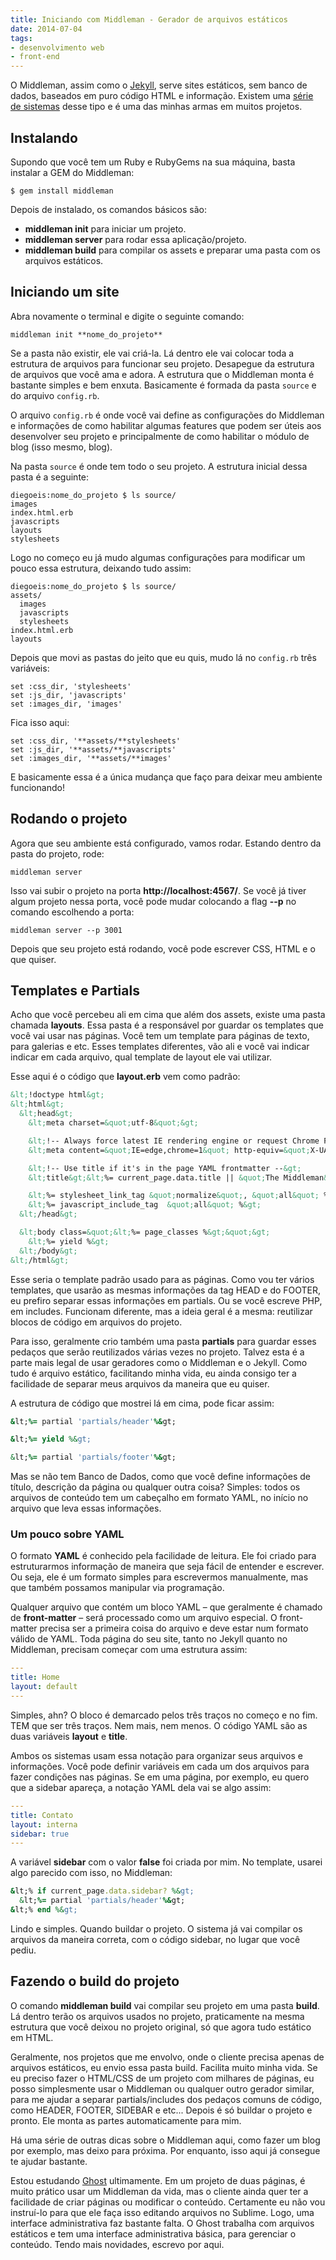 ```yaml
---
title: Iniciando com Middleman - Gerador de arquivos estáticos
date: 2014-07-04
tags:
- desenvolvimento web
- front-end
---
```


O Middleman, assim como o [Jekyll](http://tableless.com.br/jekyll-servindo-sites-estaticos/), serve sites estáticos, sem banco de dados, baseados em puro código HTML e informação. Existem uma [série de sistemas](https://www.staticgen.com) desse tipo e é uma das minhas armas em muitos projetos.

## Instalando
Supondo que você tem um Ruby e RubyGems na sua máquina, basta instalar  a GEM do Middleman:

```
$ gem install middleman
```

Depois de instalado, os comandos básicos são:

* **middleman init** para iniciar um projeto.
* **middleman server** para rodar essa aplicação/projeto.
* **middleman build** para compilar os assets e preparar uma pasta com os arquivos estáticos.

## Iniciando um site
Abra novamente o terminal e digite o seguinte comando:

```
middleman init **nome_do_projeto**
```

Se a pasta não existir, ele vai criá-la. Lá dentro ele vai colocar toda a estrutura de arquivos para funcionar seu projeto. Desapegue da estrutura de arquivos que você ama e adora. A estrutura que o Middleman monta é bastante simples e bem enxuta. Basicamente é formada da pasta <code>source</code> e do arquivo <code>config.rb</code>.

O arquivo <code>config.rb</code> é onde você vai define as configurações do Middleman e informações de como habilitar algumas features que podem ser úteis aos desenvolver seu projeto e principalmente de como habilitar o módulo de blog (isso mesmo, blog).

Na pasta <code>source</code> é onde tem todo o seu projeto. A estrutura inicial dessa pasta é a seguinte: 

```
diegoeis:nome_do_projeto $ ls source/
images
index.html.erb
javascripts
layouts
stylesheets
```

Logo no começo eu já mudo algumas configurações para modificar um pouco essa estrutura, deixando tudo assim:

```
diegoeis:nome_do_projeto $ ls source/
assets/
  images
  javascripts
  stylesheets
index.html.erb
layouts
```

Depois que movi as pastas do jeito que eu quis, mudo lá no <code>config.rb</code> três variáveis:

```
set :css_dir, 'stylesheets'
set :js_dir, 'javascripts'
set :images_dir, 'images'
```

Fica isso aqui:

```
set :css_dir, '**assets/**stylesheets'
set :js_dir, '**assets/**javascripts'
set :images_dir, '**assets/**images'
```

E basicamente essa é a única mudança que faço para deixar meu ambiente funcionando!

## Rodando o projeto
Agora que seu ambiente está configurado, vamos rodar. Estando dentro da pasta do projeto, rode:

```
middleman server
```

Isso vai subir o projeto na porta **http://localhost:4567/**.
Se você já tiver algum projeto nessa porta, você pode mudar colocando a flag **--p** no comando escolhendo a porta:

```
middleman server --p 3001
```

Depois que seu projeto está rodando, você pode escrever CSS, HTML e o que quiser.

## Templates e Partials
Acho que você percebeu ali em cima que além dos assets, existe uma pasta chamada **layouts**. Essa pasta é a responsável por guardar os templates que você vai usar nas páginas. Você tem um template para páginas de texto, para galerias e etc. Esses templates diferentes, vão ali e você vai indicar indicar em cada arquivo, qual template de layout ele vai utilizar.

Esse aqui é o código que **layout.erb** vem como padrão:

```html
&lt;!doctype html&gt;
&lt;html&gt;
  &lt;head&gt;
    &lt;meta charset=&quot;utf-8&quot;&gt;

    &lt;!-- Always force latest IE rendering engine or request Chrome Frame --&gt;
    &lt;meta content=&quot;IE=edge,chrome=1&quot; http-equiv=&quot;X-UA-Compatible&quot;&gt;

    &lt;!-- Use title if it's in the page YAML frontmatter --&gt;
    &lt;title&gt;&lt;%= current_page.data.title || &quot;The Middleman&quot; %&gt;&lt;/title&gt;

    &lt;%= stylesheet_link_tag &quot;normalize&quot;, &quot;all&quot; %&gt;
    &lt;%= javascript_include_tag  &quot;all&quot; %&gt;
  &lt;/head&gt;

  &lt;body class=&quot;&lt;%= page_classes %&gt;&quot;&gt;
    &lt;%= yield %&gt;
  &lt;/body&gt;
&lt;/html&gt;
```

Esse seria o template padrão usado para as páginas. Como vou ter vários templates, que usarão as mesmas informações da tag HEAD e do FOOTER, eu prefiro separar essas informações em partials. Ou se você escreve PHP, em includes. Funcionam diferente, mas a ideia geral é a mesma: reutilizar blocos de código em arquivos do projeto.

Para isso, geralmente crio também uma pasta **partials** para guardar esses pedaços que serão reutilizados várias vezes no projeto. Talvez esta é a parte mais legal de usar geradores como o Middleman e o Jekyll. Como tudo é arquivo estático, facilitando minha vida, eu ainda consigo ter a facilidade de separar meus arquivos da maneira que eu quiser.

A estrutura de código que mostrei lá em cima, pode ficar assim:

```ruby
&lt;%= partial 'partials/header'%&gt;

&lt;%= yield %&gt;

&lt;%= partial 'partials/footer'%&gt;
```

Mas se não tem Banco de Dados, como que você define informações de título, descrição da página ou qualquer outra coisa? Simples: todos os arquivos de conteúdo tem um cabeçalho em formato YAML, no início no arquivo que leva essas informações.

### Um pouco sobre YAML
O formato **YAML** é conhecido pela facilidade de leitura. Ele foi criado para estruturarmos informação de maneira que seja fácil de entender e escrever. Ou seja, ele é um formato simples para escrevermos manualmente, mas que também possamos manipular via programação. 

Qualquer arquivo que contém um bloco YAML – que geralmente é chamado de **front-matter** – será processado como um arquivo especial. O front-matter precisa ser a primeira coisa do arquivo e deve estar num formato válido de YAML. Toda página do seu site, tanto no Jekyll quanto no Middleman, precisam começar com uma estrutura assim:

```yml
---
title: Home
layout: default
---
```

Simples, ahn? O bloco é demarcado pelos três traços no começo e no fim. TEM que ser três traços. Nem mais, nem menos. O código YAML são as duas variáveis **layout** e **title**.

Ambos os sistemas usam essa notação para organizar seus arquivos e informações. Você pode definir variáveis em cada um dos arquivos para fazer condições nas páginas. Se em uma página, por exemplo, eu quero que a sidebar apareça, a notação YAML dela vai se algo assim:

```yml
---
title: Contato
layout: interna
sidebar: true
---
```

A variável **sidebar** com o valor **false** foi criada por mim. No template, usarei algo parecido com isso, no Middleman:

```ruby
&lt;% if current_page.data.sidebar? %&gt;
  &lt;%= partial 'partials/header'%&gt;
&lt;% end %&gt;
```

Lindo e simples. Quando buildar o projeto. O sistema já vai compilar os arquivos da maneira correta, com o código sidebar, no lugar que você pediu.

## Fazendo o build do projeto
O comando **middleman build** vai compilar seu projeto em uma pasta **build**. Lá dentro terão os arquivos usados no projeto, praticamente na mesma estrutura que você deixou no projeto original, só que agora tudo estático em HTML. 

Geralmente, nos projetos que me envolvo, onde o cliente precisa apenas de arquivos estáticos, eu envio essa pasta build. Facilita muito minha vida. Se eu preciso fazer o HTML/CSS de um projeto com milhares de páginas, eu posso simplesmente usar o Middleman ou qualquer outro gerador similar, para me ajudar a separar partials/includes dos pedaços comuns de código, como HEADER, FOOTER, SIDEBAR e etc... Depois é só buildar o projeto e pronto. Ele monta as partes automaticamente para mim.

Há uma série de outras dicas sobre o Middleman aqui, como fazer um blog por exemplo, mas deixo para próxima. Por enquanto, isso aqui já consegue te ajudar bastante.

Estou estudando [Ghost](https://ghost.org/download/) ultimamente. Em um projeto de duas páginas, é muito prático usar um Middleman da vida, mas o cliente ainda quer ter a facilidade de criar páginas ou modificar o conteúdo. Certamente eu não vou instruí-lo para que ele faça isso editando arquivos no Sublime. Logo, uma interface administrativa faz bastante falta. O Ghost trabalha com arquivos estáticos e tem uma interface administrativa básica, para gerenciar o conteúdo. Tendo mais novidades, escrevo por aqui.


